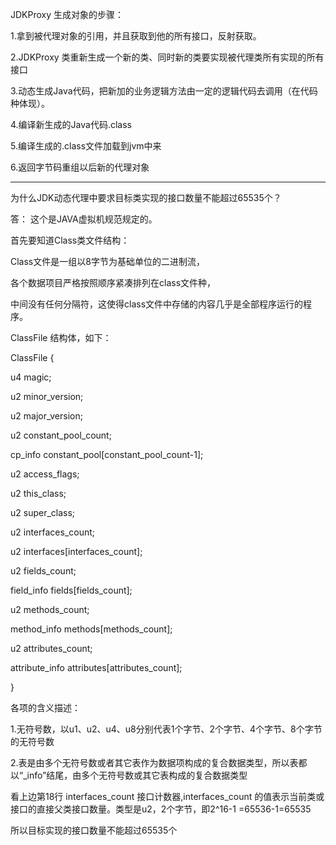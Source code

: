 JDKProxy 生成对象的步骤：

1.拿到被代理对象的引用，并且获取到他的所有接口，反射获取。

2.JDKProxy 类重新生成一个新的类、同时新的类要实现被代理类所有实现的所有接口

3.动态生成Java代码，把新加的业务逻辑方法由一定的逻辑代码去调用（在代码种体现）。

4.编译新生成的Java代码.class

5.编译生成的.class文件加载到jvm中来

6.返回字节码重组以后新的代理对象


------------------------------------------------------------------------------

为什么JDK动态代理中要求目标类实现的接口数量不能超过65535个？

答： 这个是JAVA虚拟机规范规定的。

首先要知道Class类文件结构：

Class文件是一组以8字节为基础单位的二进制流，

各个数据项目严格按照顺序紧凑排列在class文件种，

中间没有任何分隔符，这使得class文件中存储的内容几乎是全部程序运行的程序。

ClassFile 结构体，如下：

ClassFile {

u4 magic;

u2 minor_version;

u2 major_version;

u2 constant_pool_count;

cp_info constant_pool[constant_pool_count-1];

u2 access_flags;

u2 this_class;

u2 super_class;

u2 interfaces_count;

u2 interfaces[interfaces_count];

u2 fields_count;

field_info fields[fields_count];

u2 methods_count;

method_info methods[methods_count];

u2 attributes_count;

attribute_info attributes[attributes_count];

}

各项的含义描述：

1.无符号数，以u1、u2、u4、u8分别代表1个字节、2个字节、4个字节、8个字节的无符号数

2.表是由多个无符号数或者其它表作为数据项构成的复合数据类型，所以表都以“_info”结尾，由多个无符号数或其它表构成的复合数据类型

看上边第18行 interfaces_count 接口计数器,interfaces_count 的值表示当前类或接口的直接父类接口数量。类型是u2，2个字节，即2^16-1 =65536-1=65535

所以目标实现的接口数量不能超过65535个
